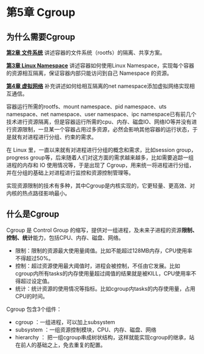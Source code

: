 # 第5章 Cgroup

## 为什么需要Cgroup

**[第2章 文件系统](chapter2.md)** 讲述容器的文件系统（rootfs）的隔离、共享方案。

**[第3章 Linux Namespace](chapter3.md)** 讲述容器如何使用Linux Namespace，实现每个容器的资源相互隔离，保证容器内部只能访问到自己 Namespace 的资源。

**[第4章 虚拟网络](chapter4.md)** 补充讲述如何给相互隔离的net namespace添加虚拟网络实现相互通信。

容器运行所需的rootfs、mount namespace、pid namespace、uts namespace、net namespace、user namespace、ipc namespace已有前几个技术进行资源隔离，但是容器运行所需的cpu、内存、磁盘IO、网络IO等并没有进行资源限制，一旦某一个容器占用过多资源，必然会影响其他容器的运行状态，于是就有对进程进行分组、约束的需求。

在 Linux 里，一直以来就有对进程进行分组的概念和需求，比如session group， progress group等，后来随着人们对这方面的需求越来越多，比如需要追踪一组进程的内存和 IO 使用情况等，于是出现了 Cgroup，用来统一将进程进行分组，并在分组的基础上对进程进行监控和资源控制管理等。

实现资源限制的技术有多种，其中Cgroup是内核实现的，它更轻量、更高效、对内核的热点路径影响最小。

## 什么是Cgroup

Cgroup 是 Control Group 的缩写，提供对一组进程，及未来子进程的资源**限制、控制、统计**能力，包括CPU、内存、磁盘、网络。

- 限制：限制的资源最大使用量阈值。比如不能超过128MB内存，CPU使用率不得超过50%。
- 控制：超过资源使用最大阈值时，进程会被控制，不任由它发展。比如cgroup内所有tasks的内存使用量超过阈值的结果就是被KILL，CPU使用率不得超过设定值。
- 统计：统计资源的使用情况等指标。比如cgroup内tasks的内存使用量，占用CPU的时间。

Cgroup 包含3个组件：

- cgroup ：一组进程，可以加上subsystem
- subsystem ：一组资源控制模块，CPU、内存、磁盘、网络
- hierarchy ： 把一组cgroup串成树状结构，这样就能实现cgroup的继承，站在前人的基础之上，免去重复的配置。

